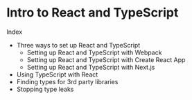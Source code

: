 # Intro to React and TypeScript

Index

* Three ways to set up React and TypeScript
  * Setting up React and TypeScript with Webpack
  * Setting up React and TypeScript with Create React App
  * Setting up React and TypeScript with Next.js
* Using TypeScript with React
* Finding types for 3rd party libraries
* Stopping type leaks
